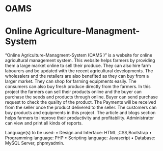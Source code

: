 # OAMS
# Online Agriculture-Managment-System

“Online Agriculture-Managment-System (OAMS )” is a website for online agricultural management system. This website helps farmers by providing them a large market online to sell their produce. They can also hire farm labourers and be updated with the recent agricultural developments. The wholesalers and the retailers are also benefited as they can buy from a larger market. They can shop for farming equipments easily. The consumers can also buy fresh produce directly from the farmers.
In this project the farmers can sell their products online and the buyer can purchase the seeds and products through online. Buyer can send purchase request to check the quality of the product. The Payments will be received from the seller once the product delivered to the seller. The customers can buy products and equipments in this project. The article and blogs section helps farmers to improve their productivity and profitability. Administrator can view and print all kinds of reports.

Language(s) to be used:
•	Design and Interface: HTML ,CSS,Bootstrap
•	Programming language: PHP
•	Scripting language: Javascript
•	Database: MySQL Server, phpmyadmin.
